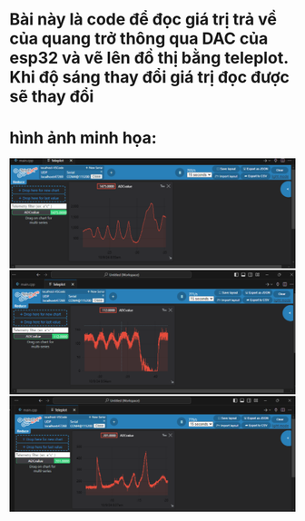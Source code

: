 # Bài này là code để đọc giá trị trả về của quang trở thông qua DAC của esp32 và vẽ lên đồ thị bằng teleplot. Khi độ sáng thay đổi giá trị đọc được sẽ thay đổi

# hình ảnh minh họa:
![Screenshot_Week4_homeworrk](https://github.com/linhlinhto/BT_T4/blob/main/Screenshot_Week4_homeworrk/Screenshot_Week4_homeworrk.png)
![Screenshot_Week4_homeworrk](https://github.com/linhlinhto/BT_T4/blob/main/Screenshot_Week4_homeworrk/Screenshot_Week4_homeworrk2.png)
![Screenshot_Week4_homeworrk](https://github.com/linhlinhto/BT_T4/blob/main/Screenshot_Week4_homeworrk/Screenshot_Week4_homeworrk3.png)
